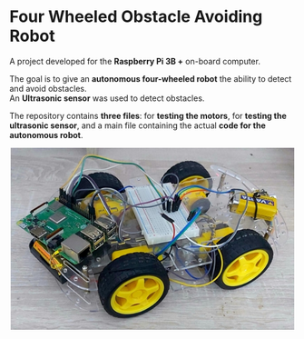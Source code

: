 # Four Wheeled Obstacle Avoiding Robot
A project developed for the <b>Raspberry Pi 3B +</b> on-board computer.</p>
The goal is to give an <b>autonomous four-wheeled robot</b> the ability to detect and avoid obstacles.</br>
An <b>Ultrasonic sensor</b> was used to detect obstacles.</p>

The repository contains <b>three files</b>: for <b>testing the motors</b>, for <b>testing the ultrasonic sensor</b>, and a main file containing the actual <b>code for the autonomous robot</b>. 
<p align="center">
<img src="4wheeledRobot.jpeg" alt="drawing" width="500"/>
</p>
